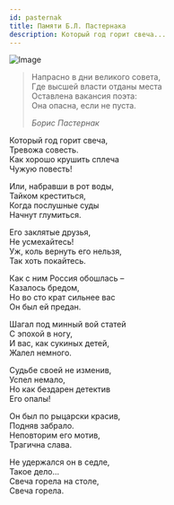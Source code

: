 ```yaml
---
id: pasternak
title: Памяти Б.Л. Пастернака
description: Который год горит свеча...
---
```


![Image](/img/p9.jpg)

> Напрасно в дни великого совета,\
> Где высшей власти отданы места\
> Оставлена вакансия поэта:\
> Она опасна, если не пуста.
>
> _Борис Пастернак_

Который год горит свеча,\
Тревожа совесть.\
Как хорошо крушить сплеча\
Чужую повесть!

Или, набравши в рот воды,\
Тайком креститься,\
Когда послушные суды\
Начнут глумиться.

Его заклятые друзья,\
Не усмехайтесь!\
Уж, коль вернуть его нельзя,\
Так хоть покайтесь.

Как с ним Россия обошлась –\
Казалось бредом,\
Но во сто крат сильнее вас\
Он был ей предан.

Шагал под минный вой статей\
С эпохой в ногу,\
И вас, как сукиных детей,\
Жалел немного.

Судьбе своей не изменив,\
Успел немало,\
Но как бездарен детектив\
Его опалы!

Он был по рыцарски красив,\
Подняв забрало.\
Неповторим его мотив,\
Трагична слава.

Не удержался он в седле,\
Такое дело...\
Свеча горела на столе,\
Свеча горела.

